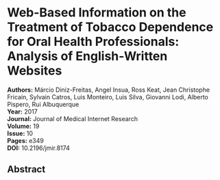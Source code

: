 # Web-Based Information on the Treatment of Tobacco Dependence for Oral Health Professionals: Analysis of English-Written Websites

**Authors:** Márcio Diniz-Freitas, Angel Insua, Ross Keat, Jean Christophe Fricain, Sylvain Catros, Luis Monteiro, Luis Silva, Giovanni Lodi, Alberto Pispero, Rui Albuquerque  
**Year:** 2017  
**Journal:** Journal of Medical Internet Research  
**Volume:** 19  
**Issue:** 10  
**Pages:** e349  
**DOI:** 10.2196/jmir.8174  

## Abstract


